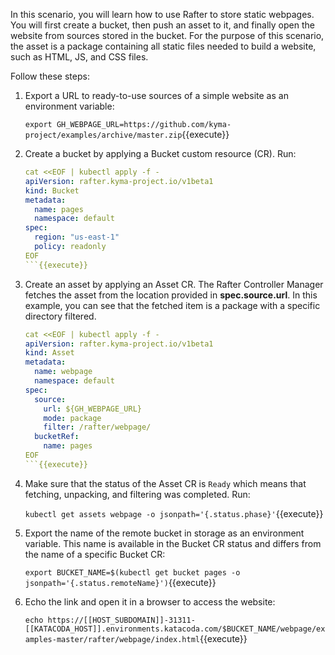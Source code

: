 In this scenario, you will learn how to use Rafter to store static webpages. You will first create a bucket, then push an asset to it, and finally open the website from sources stored in the bucket. For the purpose of this scenario, the asset is a package containing all static files needed to build a website, such as HTML, JS, and CSS files.

Follow these steps:

1. Export a URL to ready-to-use sources of a simple website as an environment variable:

   `export GH_WEBPAGE_URL=https://github.com/kyma-project/examples/archive/master.zip`{{execute}}

2. Create a bucket by applying a Bucket custom resource (CR). Run:

   ```yaml
   cat <<EOF | kubectl apply -f -
   apiVersion: rafter.kyma-project.io/v1beta1
   kind: Bucket
   metadata:
     name: pages
     namespace: default
   spec:
     region: "us-east-1"
     policy: readonly
   EOF
   ```{{execute}}

3. Create an asset by applying an Asset CR. The Rafter Controller Manager fetches the asset from the location provided in **spec.source.url**. In this example, you can see that the fetched item is a package with a specific directory filtered.

   ```yaml
   cat <<EOF | kubectl apply -f -
   apiVersion: rafter.kyma-project.io/v1beta1
   kind: Asset
   metadata:
     name: webpage
     namespace: default
   spec:
     source:
       url: ${GH_WEBPAGE_URL}
       mode: package
       filter: /rafter/webpage/
     bucketRef:
       name: pages
   EOF
   ```{{execute}}

4. Make sure that the status of the Asset CR is `Ready` which means that fetching, unpacking, and filtering was completed. Run:

   `kubectl get assets webpage -o jsonpath='{.status.phase}'`{{execute}}

5. Export the name of the remote bucket in storage as an environment variable. This name is available in the Bucket CR status and differs from the name of a specific Bucket CR:

   `export BUCKET_NAME=$(kubectl get bucket pages -o jsonpath='{.status.remoteName}')`{{execute}}

6. Echo the link and open it in a browser to access the website:

   `echo https://[[HOST_SUBDOMAIN]]-31311-[[KATACODA_HOST]].environments.katacoda.com/$BUCKET_NAME/webpage/examples-master/rafter/webpage/index.html`{{execute}}
